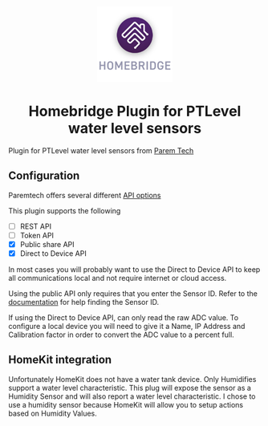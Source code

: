 <p align="center">

<img src="https://github.com/homebridge/branding/raw/latest/logos/homebridge-wordmark-logo-vertical.png" width="150">

</p>

<span align="center">

# Homebridge Plugin for PTLevel water level sensors

</span>

Plugin for PTLevel water level sensors from [Parem Tech](https://paremtech.com)

## Configuration
Paremtech offers several different [API options](https://support.paremtech.com/portal/en/kb/articles/api-options)

This plugin supports the following

- [ ] REST API 
- [ ] Token API
- [x] Public share API
- [x] Direct to Device API

In most cases you will probably want to use the Direct to Device API to keep all communications local and not require internet or cloud access.

Using the public API only requires that you enter the Sensor ID.  Refer to the [documentation](https://support.paremtech.com/portal/en/kb/articles/api-options#Public_Share_API) for help finding the Sensor ID.

If using the Direct to Device API, can only read the raw ADC value.  To configure a local device you will need to give it a Name, IP Address and Calibration factor in order to convert the ADC value to a percent full.

## HomeKit integration
Unfortunately HomeKit does not have a water tank device.  Only Humidifies support a water level characteristic.  This plug will expose the sensor as a Humidity Sensor and will also report a water level characteristic.  I chose to use a humidity sensor because HomeKit will allow you to setup actions based on Humidity Values.
